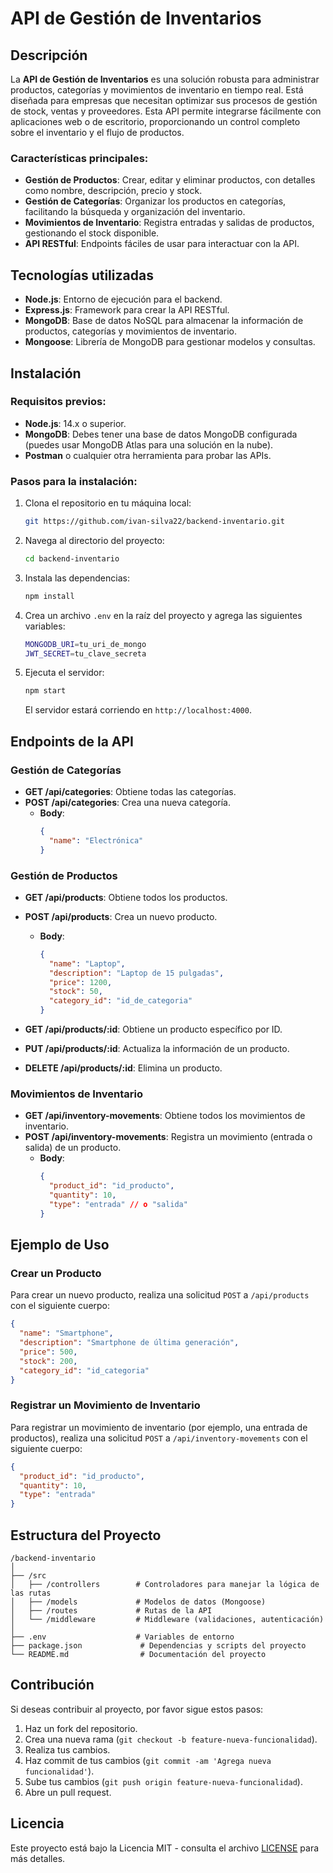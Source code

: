 
# API de Gestión de Inventarios

## Descripción

La **API de Gestión de Inventarios** es una solución robusta para administrar productos, categorías y movimientos de inventario en tiempo real. Está diseñada para empresas que necesitan optimizar sus procesos de gestión de stock, ventas y proveedores. Esta API permite integrarse fácilmente con aplicaciones web o de escritorio, proporcionando un control completo sobre el inventario y el flujo de productos.

### Características principales:
- **Gestión de Productos**: Crear, editar y eliminar productos, con detalles como nombre, descripción, precio y stock.
- **Gestión de Categorías**: Organizar los productos en categorías, facilitando la búsqueda y organización del inventario.
- **Movimientos de Inventario**: Registra entradas y salidas de productos, gestionando el stock disponible.
- **API RESTful**: Endpoints fáciles de usar para interactuar con la API.

## Tecnologías utilizadas

- **Node.js**: Entorno de ejecución para el backend.
- **Express.js**: Framework para crear la API RESTful.
- **MongoDB**: Base de datos NoSQL para almacenar la información de productos, categorías y movimientos de inventario.
- **Mongoose**: Librería de MongoDB para gestionar modelos y consultas.

## Instalación

### Requisitos previos:
- **Node.js**: 14.x o superior.
- **MongoDB**: Debes tener una base de datos MongoDB configurada (puedes usar MongoDB Atlas para una solución en la nube).
- **Postman** o cualquier otra herramienta para probar las APIs.

### Pasos para la instalación:

1. Clona el repositorio en tu máquina local:
   ```bash
   git https://github.com/ivan-silva22/backend-inventario.git
   ```

2. Navega al directorio del proyecto:
   ```bash
   cd backend-inventario
   ```

3. Instala las dependencias:
   ```bash
   npm install
   ```

4. Crea un archivo `.env` en la raíz del proyecto y agrega las siguientes variables:
   ```bash
   MONGODB_URI=tu_uri_de_mongo
   JWT_SECRET=tu_clave_secreta
   ```

5. Ejecuta el servidor:
   ```bash
   npm start
   ```

   El servidor estará corriendo en `http://localhost:4000`.

## Endpoints de la API

### **Gestión de Categorías**

- **GET /api/categories**: Obtiene todas las categorías.
- **POST /api/categories**: Crea una nueva categoría.
  - **Body**:
    ```json
    {
      "name": "Electrónica"
    }
    ```

### **Gestión de Productos**

- **GET /api/products**: Obtiene todos los productos.
- **POST /api/products**: Crea un nuevo producto.
  - **Body**:
    ```json
    {
      "name": "Laptop",
      "description": "Laptop de 15 pulgadas",
      "price": 1200,
      "stock": 50,
      "category_id": "id_de_categoria"
    }
    ```

- **GET /api/products/:id**: Obtiene un producto específico por ID.
- **PUT /api/products/:id**: Actualiza la información de un producto.
- **DELETE /api/products/:id**: Elimina un producto.

### **Movimientos de Inventario**

- **GET /api/inventory-movements**: Obtiene todos los movimientos de inventario.
- **POST /api/inventory-movements**: Registra un movimiento (entrada o salida) de un producto.
  - **Body**:
    ```json
    {
      "product_id": "id_producto",
      "quantity": 10,
      "type": "entrada" // o "salida"
    }
    ```

## Ejemplo de Uso

### Crear un Producto

Para crear un nuevo producto, realiza una solicitud `POST` a `/api/products` con el siguiente cuerpo:

```json
{
  "name": "Smartphone",
  "description": "Smartphone de última generación",
  "price": 500,
  "stock": 200,
  "category_id": "id_categoria"
}
```

### Registrar un Movimiento de Inventario

Para registrar un movimiento de inventario (por ejemplo, una entrada de productos), realiza una solicitud `POST` a `/api/inventory-movements` con el siguiente cuerpo:

```json
{
  "product_id": "id_producto",
  "quantity": 10,
  "type": "entrada"
}
```

## Estructura del Proyecto

```
/backend-inventario
│
├── /src
│   ├── /controllers        # Controladores para manejar la lógica de las rutas
│   ├── /models             # Modelos de datos (Mongoose)
│   ├── /routes             # Rutas de la API
│   └── /middleware         # Middleware (validaciones, autenticación)
│
├── .env                    # Variables de entorno
├── package.json             # Dependencias y scripts del proyecto
└── README.md                # Documentación del proyecto
```

## Contribución

Si deseas contribuir al proyecto, por favor sigue estos pasos:

1. Haz un fork del repositorio.
2. Crea una nueva rama (`git checkout -b feature-nueva-funcionalidad`).
3. Realiza tus cambios.
4. Haz commit de tus cambios (`git commit -am 'Agrega nueva funcionalidad'`).
5. Sube tus cambios (`git push origin feature-nueva-funcionalidad`).
6. Abre un pull request.

## Licencia

Este proyecto está bajo la Licencia MIT - consulta el archivo [LICENSE](LICENSE) para más detalles.
